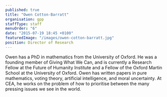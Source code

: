 ```yaml
---
published: true
title: "Owen Cotton-Barratt"
organisation: gpp
staffType: staff
menuOrder: "6"
date: "2015-07-19 18:45 +0100"
featuredImage: "/images/owen-cotton-barratt.jpg"
position: Director of Research
---
```


Owen has a PhD in mathematics from the University of Oxford. He was a founding member of Giving What We Can, and is currently a Research Fellow at the Future of Humanity Institute and a Fellow of the Oxford Martin School at the University of Oxford. Owen has written papers in pure mathematics, voting theory, artificial intelligence, and moral uncertainty. At CEA, he works on the problem of how to prioritise between the many pressing issues we see in the world.
